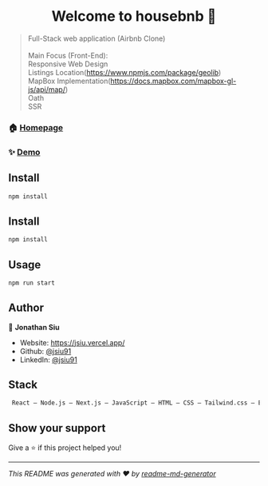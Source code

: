 <h1 align="center">Welcome to housebnb 👋</h1>
<p>
</p>

>Full-Stack web application (Airbnb Clone) <br><br>
>Main Focus (Front-End):<br> 
>    Responsive Web Design<br>
>    Listings Location(https://www.npmjs.com/package/geolib)<br>
>    MapBox Implementation(https://docs.mapbox.com/mapbox-gl-js/api/map/)<br>
>    Oath<br>
>   SSR<br>


### 🏠 [Homepage](https://housebnb.vercel.app/)

### ✨ [Demo](https://housebnb.vercel.app/)

## Install

```sh
npm install
```

## Install

```sh
npm install
```

## Usage

```sh
npm run start
```

## Author

👤 **Jonathan Siu**

* Website: https://jsiu.vercel.app/
* Github: [@jsiu91](https://github.com/jsiu91)
* LinkedIn: [@jsiu91](https://linkedin.com/in/jsiu91)

## Stack

```sh
 React – Node.js – Next.js – JavaScript – HTML – CSS – Tailwind.css – Express.js – PostgreSQL – Heroku – Vercel
```

## Show your support

Give a ⭐️ if this project helped you!

***
_This README was generated with ❤️ by [readme-md-generator](https://github.com/kefranabg/readme-md-generator)_